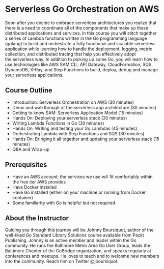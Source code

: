 # Serverless Go Orchestration on AWS

Soon after you decide to embrace serverless architectures you realize that there is a need to coordinate all of the components that make up these distributed applications and services. In this course you will stitch together a series of Lambda functions written in the Go programming language (golang) to build and orchestrate a fully functional and scalable serverless application while learning how to handle the deployment, logging, metric collection, and distributed tracing that help you effectively adopt the serverless way. In addition to picking up some Go, you will learn how to use technologies like AWS SAM CLI, API Gateway, CloudFormation, SQS, DynamoDB, X-Ray, and Step Functions to build, deploy, debug and manage your serverless applications.

## Course Outline

- Introduction: Serverless Orchestration on AWS (30 minutes)
- Demo and walkthrough of the serverless app architecture (30 minutes)
- Getting to know SAM: Serverless Application Model (15 minutes)
- Hands On: Deploying your serverless stack (30 minutes)
- Writing Lambda Functions in Go (30 minutes)
- Hands On: Writing and testing your Go Lambdas (45 minutes)
- Orchestrating Lambda with Step Functions and SQS (30 minutes)
- Hands On: Bringing it all together and updating your serverless stack (15 minutes)
- Q&A and Wrap-up

## Prerequisites
- Have an AWS account; the services we use will fit comfortably within the free tier AWS provides
- Have Docker installed
- Have Go installed (either on your machine or running from Docker container)
- Some familiarity with Go is helpful but not required

## About the Instructor
Guiding you through this journey will be Johnny Boursiquot, author of the well-liked Go Standard Library Solutions course available from Packt Publishing. Johnny is an active member and leader within the Go community. He runs the Baltimore Metro Area Go User Group, leads the Baltimore Chapter of the GoBridge organization, and speaks regularly at conferences and meetups. He loves to teach and to welcome new members into the community. Reach him on Twitter @jboursiquot.
